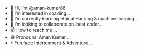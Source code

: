 - 👋 Hi, I’m @aman-kumar86
- 👀 I’m interested in coading...
- 🌱 I’m currently learning ethical Hacking & machine learning...
- 💞️ I’m looking to collaborate on .best coder..
- 📫 How to reach me ...
- 😄 Pronouns: Aman Kumar ..
- ⚡ Fun fact: Intertenment & Adventure...

<!---
aman-kumar86/aman-kumar86 is a ✨ special ✨ repository because its `README.md` (this file) appears on your GitHub profile.
You can click the Preview link to take a look at your changes.
--->
